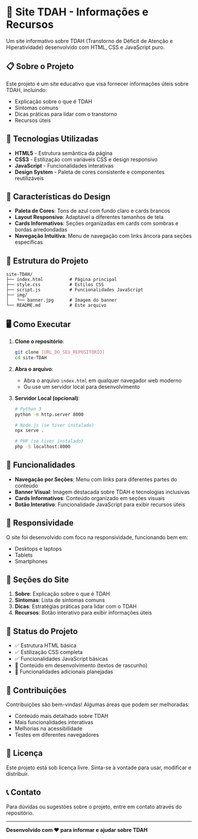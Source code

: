 # 🧠 Site TDAH - Informações e Recursos

Um site informativo sobre TDAH (Transtorno de Déficit de Atenção e Hiperatividade) desenvolvido com HTML, CSS e JavaScript puro.

## 📋 Sobre o Projeto

Este projeto é um site educativo que visa fornecer informações úteis sobre TDAH, incluindo:
- Explicação sobre o que é TDAH
- Sintomas comuns
- Dicas práticas para lidar com o transtorno
- Recursos úteis

## 🚀 Tecnologias Utilizadas

- **HTML5** - Estrutura semântica da página
- **CSS3** - Estilização com variáveis CSS e design responsivo
- **JavaScript** - Funcionalidades interativas
- **Design System** - Paleta de cores consistente e componentes reutilizáveis

## 🎨 Características do Design

- **Paleta de Cores**: Tons de azul com fundo claro e cards brancos
- **Layout Responsivo**: Adaptável a diferentes tamanhos de tela
- **Cards Informativos**: Seções organizadas em cards com sombras e bordas arredondadas
- **Navegação Intuitiva**: Menu de navegação com links âncora para seções específicas

## 📁 Estrutura do Projeto

```
site-TDAH/
├── index.html          # Página principal
├── style.css           # Estilos CSS
├── script.js           # Funcionalidades JavaScript
├── img/
│   └── banner.jpg      # Imagem do banner
└── README.md           # Este arquivo
```

## 🖥️ Como Executar

1. **Clone o repositório**:
   ```bash
   git clone [URL_DO_SEU_REPOSITORIO]
   cd site-TDAH
   ```

2. **Abra o arquivo**:
   - Abra o arquivo `index.html` em qualquer navegador web moderno
   - Ou use um servidor local para desenvolvimento

3. **Servidor Local (opcional)**:
   ```bash
   # Python 3
   python -m http.server 8000
   
   # Node.js (se tiver instalado)
   npx serve .
   
   # PHP (se tiver instalado)
   php -S localhost:8000
   ```

## 🔧 Funcionalidades

- **Navegação por Seções**: Menu com links para diferentes partes do conteúdo
- **Banner Visual**: Imagem destacada sobre TDAH e tecnologias inclusivas
- **Cards Informativos**: Conteúdo organizado em seções visuais
- **Botão Interativo**: Funcionalidade JavaScript para exibir recursos úteis

## 📱 Responsividade

O site foi desenvolvido com foco na responsividade, funcionando bem em:
- Desktops e laptops
- Tablets
- Smartphones

## 🎯 Seções do Site

1. **Sobre**: Explicação sobre o que é TDAH
2. **Sintomas**: Lista de sintomas comuns
3. **Dicas**: Estratégias práticas para lidar com o TDAH
4. **Recursos**: Botão interativo para exibir informações úteis

## 🚧 Status do Projeto

- ✅ Estrutura HTML básica
- ✅ Estilização CSS completa
- ✅ Funcionalidades JavaScript básicas
- 🔄 Conteúdo em desenvolvimento (textos de rascunho)
- 📝 Funcionalidades adicionais planejadas

## 🤝 Contribuições

Contribuições são bem-vindas! Algumas áreas que podem ser melhoradas:
- Conteúdo mais detalhado sobre TDAH
- Mais funcionalidades interativas
- Melhorias na acessibilidade
- Testes em diferentes navegadores

## 📄 Licença

Este projeto está sob licença livre. Sinta-se à vontade para usar, modificar e distribuir.

## 📞 Contato

Para dúvidas ou sugestões sobre o projeto, entre em contato através do repositório.

---

**Desenvolvido com ❤️ para informar e ajudar sobre TDAH**
